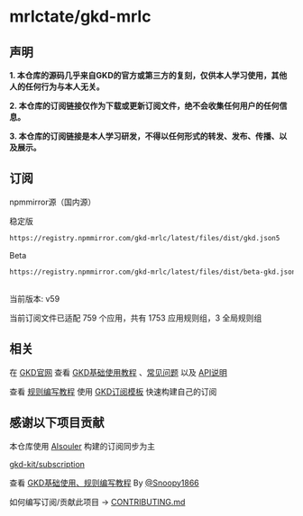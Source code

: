 # mrlctate/gkd-mrlc

## 声明

**1. 本仓库的源码几乎来自GKD的官方或第三方的复刻，仅供本人学习使用，其他人的任何行为与本人无关。**

**2. 本仓库的订阅链接仅作为下载或更新订阅文件，绝不会收集任何用户的任何信息。**

**3. 本仓库的订阅链接是本人学习研发，不得以任何形式的转发、发布、传播、以及展示。**


## 订阅

npmmirror源（国内源）

稳定版

```txt
https://registry.npmmirror.com/gkd-mrlc/latest/files/dist/gkd.json5
```
Beta

```txt
https://registry.npmmirror.com/gkd-mrlc/latest/files/dist/beta-gkd.json5
```

##

当前版本: v59

当前订阅文件已适配 759 个应用，共有 1753 应用规则组，3 全局规则组

## 相关

在 [GKD官网](https://gkd.li/) 查看 [GKD基础使用教程](https://gkd.li/guide/) 、[常见问题](https://gkd.li/guide/faq) 以及 [API说明](https://gkd.li/api/)

查看 [规则编写教程](https://github.com/Snoopy1866/blogs/blob/main/software/gkd/gkd-rule-tutorial/gkd-rule-tutorial.md) 使用 [GKD订阅模板](https://github.com/gkd-kit/subscription-template) 快速构建自己的订阅

## 感谢以下项目贡献

本仓库使用 [AIsouler](https://github.com/AIsouler/GKD_subscription) 构建的订阅同步为主

[gkd-kit/subscription](https://github.com/gkd-kit/subscription)

查看 [GKD基础使用、规则编写教程](https://github.com/Snoopy1866/blogs/tree/main/software/gkd) By [@Snoopy1866](https://github.com/Snoopy1866)

如何编写订阅/贡献此项目 -> [CONTRIBUTING.md](./CONTRIBUTING.md)
